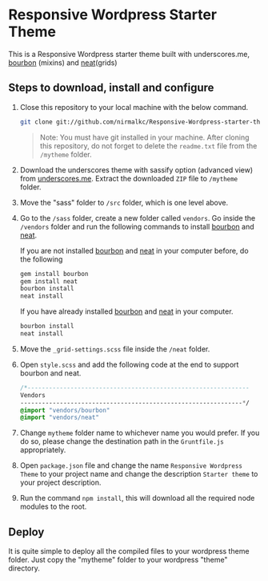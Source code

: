 # Responsive Wordpress Starter Theme
This is a Responsive Wordpress starter theme built with underscores.me, [bourbon](http://bourbon.io/) (mixins) and [neat](http://neat.bourbon.io/)(grids)


## Steps to download, install and configure

1. Close this repository to your local machine with the below command.

	```bash
	git clone git://github.com/nirmalkc/Responsive-Wordpress-starter-theme
	```
	> Note: You must have git installed in your machine.
	> After cloning this repository, do not forget to delete the `readme.txt` file from the `/mytheme` folder.

2. Download the underscores theme with sassify option (advanced view) from [underscores.me](http://underscores.me/). 
Extract the downloaded `ZIP` file to `/mytheme` folder.

3. Move the "sass" folder to `/src` folder, which is one level above.

4. Go to the `/sass` folder, create a new folder called `vendors`. Go inside the `/vendors` folder and run the following commands to install [bourbon](http://bourbon.io/) and [neat](http://neat.bourbon.io/).

	If you are not installed [bourbon](http://bourbon.io/) and [neat](http://neat.bourbon.io/) in your computer before, do the following

	```bash
	gem install bourbon
	gem install neat
	bourbon install
	neat install
	```

	If you have already installed [bourbon](http://bourbon.io/) and [neat](http://neat.bourbon.io/) in your computer.

	```bash
	bourbon install
	neat install
	```
5. Move the `_grid-settings.scss` file inside the `/neat` folder.

6. Open `style.scss` and add the following code at the end to support bourbon and neat.

	```sass
	/*--------------------------------------------------------------
	Vendors
	--------------------------------------------------------------*/
	@import "vendors/bourbon"
	@import "vendors/neat"
	```

7. Change `mytheme` folder name to whichever name you would prefer. If you do so, please change the destination path in the `Gruntfile.js` appropriately.

8. Open `package.json` file and change the name `Responsive Wordpress Theme` to your project name and change the description `Starter theme` to your project description.

9. Run the command `npm install`, this will download all the required node modules to the root.


## Deploy

It is quite simple to deploy all the compiled files to your wordpress theme folder. Just copy the "mytheme" folder to your wordpress "theme" directory.


